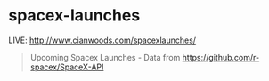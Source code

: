 # spacex-launches

LIVE: http://www.cianwoods.com/spacexlaunches/

> Upcoming Spacex Launches - Data from https://github.com/r-spacex/SpaceX-API
